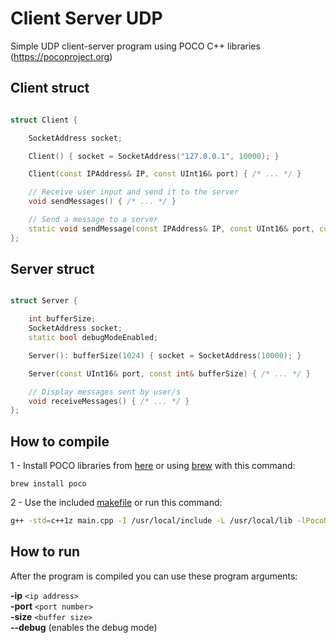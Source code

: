 # Client Server UDP

Simple UDP client-server program using POCO C++ libraries (https://pocoproject.org)


Client struct
-----
```c++

struct Client {

	SocketAddress socket;

	Client() { socket = SocketAddress("127.0.0.1", 10000); }

	Client(const IPAddress& IP, const UInt16& port) { /* ... */ }

	// Receive user input and send it to the server
	void sendMessages() { /* ... */ }

	// Send a message to a server
	static void sendMessage(const IPAddress& IP, const UInt16& port, const string& message) { /* ... */}
};

```

Server struct
-----
```c++

struct Server {

	int bufferSize;
	SocketAddress socket;
	static bool debugModeEnabled;

	Server(): bufferSize(1024) { socket = SocketAddress(10000); }

	Server(const UInt16& port, const int& bufferSize) { /* ... */ }

	// Display messages sent by user/s
	void receiveMessages() { /* ... */ }
};

```

How to compile
-----

1 - Install POCO libraries from [here](https://pocoproject.org/download/index.html) or using [brew](http://brew.sh) with this command:  
```
brew install poco
```

2 - Use the included [makefile](https://github.com/illescasDaniel/ClientServer/blob/master/ClientServer/makefile) or run this command:  
```bash
g++ -std=c++1z main.cpp -I /usr/local/include -L /usr/local/lib -lPocoNet -lPocoFoundation
```

How to run
----
After the program is compiled you can use these program arguments:

**-ip** `<ip address>`  
**-port** `<port number>`  
**-size** `<buffer size>`  
**--debug** (enables the debug mode)
